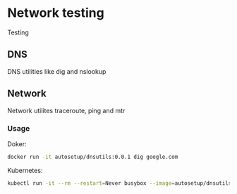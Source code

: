 # Network testing

Testing

## DNS

DNS utilities like dig and nslookup 

## Network

Network utilites traceroute, ping and mtr

### Usage


Doker:
```bash
docker run -it autosetup/dnsutils:0.0.1 dig google.com
```

Kubernetes:
```bash
kubectl run -it --rm --restart=Never busybox --image=autosetup/dnsutils:0.0.1 bash
```
